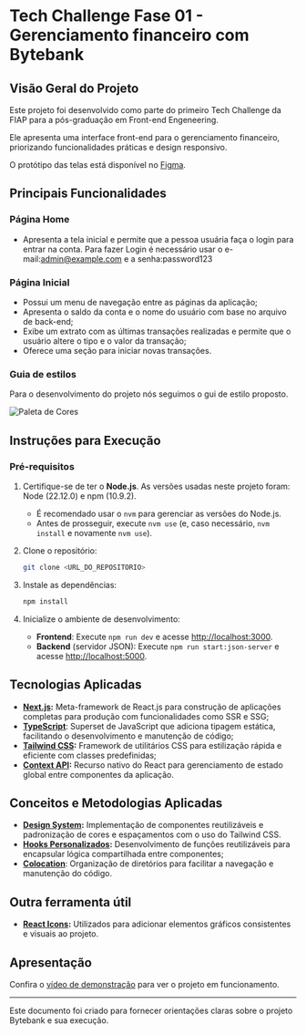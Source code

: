 # Tech Challenge Fase 01 - Gerenciamento financeiro com Bytebank

## Visão Geral do Projeto

Este projeto foi desenvolvido como parte do primeiro Tech Challenge da FIAP para a pós-graduação em Front-end Engeneering. 

Ele apresenta uma interface front-end para o gerenciamento financeiro, priorizando funcionalidades práticas e design responsivo. 

O protótipo das telas está disponível no [Figma](https://www.figma.com/design/ns5TC3X5Xr8V7I3LYKg9KA/Projeto-Financeiro?node-id=97-1179&t=ntJjaMZE4EEKGWST-0).

## Principais Funcionalidades

### **Página Home**
- Apresenta a tela inicial e permite que a pessoa usuária faça o login para entrar na conta. Para fazer Login é necessário usar o e-mail:admin@example.com e a senha:password123

### **Página Inicial**
- Possui um menu de navegação entre as páginas da aplicação;
- Apresenta o saldo da conta e o nome do usuário com base no arquivo de back-end;
- Exibe um extrato com as últimas transações realizadas e permite que o usuário altere o tipo e o valor da transação;
- Oferece uma seção para iniciar novas transações.

### **Guia de estilos**

Para o desenvolvimento do projeto nós seguimos o gui de estilo proposto.

![Paleta de Cores](https://github.com/user-attachments/assets/7bb8d6fd-2243-4f9d-b635-9dd5ce9008a3)

## Instruções para Execução

### **Pré-requisitos**
1. Certifique-se de ter o **Node.js**. As versões usadas neste projeto foram: Node (22.12.0) e npm (10.9.2).
   - É recomendado usar o `nvm` para gerenciar as versões do Node.js.
   - Antes de prosseguir, execute `nvm use` (e, caso necessário, `nvm install` e novamente `nvm use`).

2. Clone o repositório:
   ```bash
   git clone <URL_DO_REPOSITORIO>
   ```

3. Instale as dependências:
   ```bash
   npm install
   ```

4. Inicialize o ambiente de desenvolvimento:
   - **Frontend**: Execute `npm run dev` e acesse [http://localhost:3000](http://localhost:3000).
   - **Backend** (servidor JSON): Execute `npm run start:json-server` e acesse [http://localhost:5000](http://localhost:5000).

## Tecnologias Aplicadas

 - **[Next.js](https://nextjs.org/):** Meta-framework de React.js para construção de aplicações completas para produção com funcionalidades como SSR e SSG;
- **[TypeScript](https://www.typescriptlang.org/)**: Superset de JavaScript que adiciona tipagem estática, facilitando o desenvolvimento e manutenção de código;
- **[Tailwind CSS](https://tailwindcss.com/):** Framework de utilitários CSS para estilização rápida e eficiente com classes predefinidas;
- **[Context API](https://legacy.reactjs.org/docs/context.html):** Recurso nativo do React para gerenciamento de estado global entre componentes da aplicação.

## Conceitos e Metodologias Aplicadas

- **[Design System](https://www.alura.com.br/artigos/o-que-e-design-system):** Implementação de componentes reutilizáveis e padronização de cores e espaçamentos com o uso do Tailwind CSS.
- **[Hooks Personalizados](https://marcosviniciosneves.medium.com/react-dominando-custom-hooks-e-otimizando-a-reutiliza%C3%A7%C3%A3o-de-l%C3%B3gica-d592ce422fc1):** Desenvolvimento de funções reutilizáveis para encapsular lógica compartilhada entre componentes;
- **[Colocation](https://kentcdodds.com/blog/colocation)**: Organização de diretórios para facilitar a navegação e manutenção do código.

## Outra ferramenta útil

- **[React Icons](https://react-icons.github.io/react-icons/):** Utilizados para adicionar elementos gráficos consistentes e visuais ao projeto.

## Apresentação

Confira o [vídeo de demonstração](#) para ver o projeto em funcionamento.

---

Este documento foi criado para fornecer orientações claras sobre o projeto Bytebank e sua execução.
